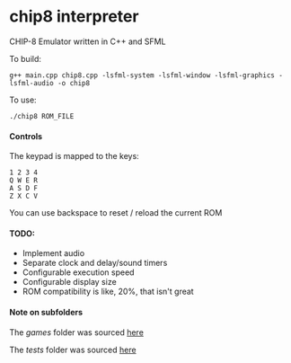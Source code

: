 # chip8 interpreter
CHIP-8 Emulator written in C++ and SFML

To build:
``` 
g++ main.cpp chip8.cpp -lsfml-system -lsfml-window -lsfml-graphics -lsfml-audio -o chip8
```

To use:
```
./chip8 ROM_FILE
```
#### Controls
The keypad is mapped to the keys:
```
1 2 3 4
Q W E R
A S D F
Z X C V
```
You can use backspace to reset / reload the current ROM

#### TODO:
- Implement audio
- Separate clock and delay/sound timers
- Configurable execution speed
- Configurable display size
- ROM compatibility is like, 20%, that isn't great

#### Note on subfolders
The *games* folder was sourced [here](https://www.zophar.net/pdroms/chip8/chip-8-games-pack.html)

The *tests* folder was sourced [here](https://github.com/Timendus/chip8-test-suite)